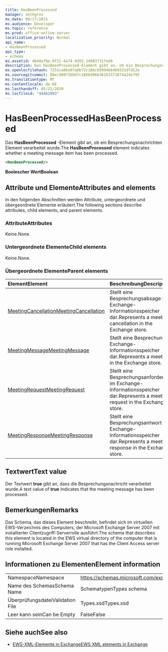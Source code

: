 ```yaml
---
title: HasBeenProcessed
manager: sethgros
ms.date: 09/17/2015
ms.audience: Developer
ms.topic: reference
ms.prod: office-online-server
localization_priority: Normal
api_name:
- HasBeenProcessed
api_type:
- schema
ms.assetid: 46d4af8e-0f11-4a74-9365-1d983731fed8
description: Das HasBeenProcessed-Element gibt an, ob ein Besprechungsnachrichten Element verarbeitet wurde.
ms.openlocfilehash: 7251ca86e07a0b72c186c65094b6469331dfd12e
ms.sourcegitcommit: 88ec988f2bb67c1866d06b361615f3674a24e795
ms.translationtype: MT
ms.contentlocale: de-DE
ms.lasthandoff: 05/31/2020
ms.locfileid: "44462893"
---
```

# <a name="hasbeenprocessed"></a><span data-ttu-id="634fd-103">HasBeenProcessed</span><span class="sxs-lookup"><span data-stu-id="634fd-103">HasBeenProcessed</span></span>

<span data-ttu-id="634fd-104">Das **HasBeenProcessed** -Element gibt an, ob ein Besprechungsnachrichten Element verarbeitet wurde.</span><span class="sxs-lookup"><span data-stu-id="634fd-104">The **HasBeenProcessed** element indicates whether a meeting message item has been processed.</span></span> 
  
```xml
<HasBeenProcessed/>
```

 <span data-ttu-id="634fd-105">**Boolescher Wert**</span><span class="sxs-lookup"><span data-stu-id="634fd-105">**Boolean**</span></span>
## <a name="attributes-and-elements"></a><span data-ttu-id="634fd-106">Attribute und Elemente</span><span class="sxs-lookup"><span data-stu-id="634fd-106">Attributes and elements</span></span>

<span data-ttu-id="634fd-107">In den folgenden Abschnitten werden Attribute, untergeordnete und übergeordnete Elemente erläutert.</span><span class="sxs-lookup"><span data-stu-id="634fd-107">The following sections describe attributes, child elements, and parent elements.</span></span>
  
### <a name="attributes"></a><span data-ttu-id="634fd-108">Attribute</span><span class="sxs-lookup"><span data-stu-id="634fd-108">Attributes</span></span>

<span data-ttu-id="634fd-109">Keine.</span><span class="sxs-lookup"><span data-stu-id="634fd-109">None.</span></span>
  
### <a name="child-elements"></a><span data-ttu-id="634fd-110">Untergeordnete Elemente</span><span class="sxs-lookup"><span data-stu-id="634fd-110">Child elements</span></span>

<span data-ttu-id="634fd-111">Keine.</span><span class="sxs-lookup"><span data-stu-id="634fd-111">None.</span></span>
  
### <a name="parent-elements"></a><span data-ttu-id="634fd-112">Übergeordnete Elemente</span><span class="sxs-lookup"><span data-stu-id="634fd-112">Parent elements</span></span>

|<span data-ttu-id="634fd-113">**Element**</span><span class="sxs-lookup"><span data-stu-id="634fd-113">**Element**</span></span>|<span data-ttu-id="634fd-114">**Beschreibung**</span><span class="sxs-lookup"><span data-stu-id="634fd-114">**Description**</span></span>|
|:-----|:-----|
|[<span data-ttu-id="634fd-115">MeetingCancellation</span><span class="sxs-lookup"><span data-stu-id="634fd-115">MeetingCancellation</span></span>](meetingcancellation.md) <br/> |<span data-ttu-id="634fd-116">Stellt eine Besprechungsabsage im Exchange-Informationsspeicher dar.</span><span class="sxs-lookup"><span data-stu-id="634fd-116">Represents a meeting cancellation in the Exchange store.</span></span>  <br/> |
|[<span data-ttu-id="634fd-117">MeetingMessage</span><span class="sxs-lookup"><span data-stu-id="634fd-117">MeetingMessage</span></span>](meetingmessage.md) <br/> |<span data-ttu-id="634fd-118">Stellt eine Besprechung im Exchange-Informationsspeicher dar.</span><span class="sxs-lookup"><span data-stu-id="634fd-118">Represents a meeting in the Exchange store.</span></span>  <br/> |
|[<span data-ttu-id="634fd-119">MeetingRequest</span><span class="sxs-lookup"><span data-stu-id="634fd-119">MeetingRequest</span></span>](meetingrequest.md) <br/> |<span data-ttu-id="634fd-120">Stellt eine Besprechungsanforderung im Exchange-Informationsspeicher dar.</span><span class="sxs-lookup"><span data-stu-id="634fd-120">Represents a meeting request in the Exchange store.</span></span>  <br/> |
|[<span data-ttu-id="634fd-121">MeetingResponse</span><span class="sxs-lookup"><span data-stu-id="634fd-121">MeetingResponse</span></span>](meetingresponse.md) <br/> |<span data-ttu-id="634fd-122">Stellt eine Besprechungsantwort im Exchange-Informationsspeicher dar.</span><span class="sxs-lookup"><span data-stu-id="634fd-122">Represents a meeting response in the Exchange store.</span></span>  <br/> |
   
## <a name="text-value"></a><span data-ttu-id="634fd-123">Textwert</span><span class="sxs-lookup"><span data-stu-id="634fd-123">Text value</span></span>

<span data-ttu-id="634fd-124">Der Textwert **true** gibt an, dass die Besprechungsnachricht verarbeitet wurde.</span><span class="sxs-lookup"><span data-stu-id="634fd-124">A text value of **true** indicates that the meeting message has been processed.</span></span> 
  
## <a name="remarks"></a><span data-ttu-id="634fd-125">Bemerkungen</span><span class="sxs-lookup"><span data-stu-id="634fd-125">Remarks</span></span>

<span data-ttu-id="634fd-126">Das Schema, das dieses Element beschreibt, befindet sich im virtuellen EWS-Verzeichnis des Computers, der Microsoft Exchange Server 2007 mit installierter Clientzugriff-Serverrolle ausführt.</span><span class="sxs-lookup"><span data-stu-id="634fd-126">The schema that describes this element is located in the EWS virtual directory of the computer that is running Microsoft Exchange Server 2007 that has the Client Access server role installed.</span></span>
  
## <a name="element-information"></a><span data-ttu-id="634fd-127">Informationen zu Elementen</span><span class="sxs-lookup"><span data-stu-id="634fd-127">Element information</span></span>

|||
|:-----|:-----|
|<span data-ttu-id="634fd-128">Namespace</span><span class="sxs-lookup"><span data-stu-id="634fd-128">Namespace</span></span>  <br/> |https://schemas.microsoft.com/exchange/services/2006/types  <br/> |
|<span data-ttu-id="634fd-129">Name des Schemas</span><span class="sxs-lookup"><span data-stu-id="634fd-129">Schema Name</span></span>  <br/> |<span data-ttu-id="634fd-130">Schematypen</span><span class="sxs-lookup"><span data-stu-id="634fd-130">Types schema</span></span>  <br/> |
|<span data-ttu-id="634fd-131">Überprüfungsdatei</span><span class="sxs-lookup"><span data-stu-id="634fd-131">Validation File</span></span>  <br/> |<span data-ttu-id="634fd-132">Types.xsd</span><span class="sxs-lookup"><span data-stu-id="634fd-132">Types.xsd</span></span>  <br/> |
|<span data-ttu-id="634fd-133">Leer kann sein</span><span class="sxs-lookup"><span data-stu-id="634fd-133">Can be Empty</span></span>  <br/> |<span data-ttu-id="634fd-134">False</span><span class="sxs-lookup"><span data-stu-id="634fd-134">False</span></span>  <br/> |
   
## <a name="see-also"></a><span data-ttu-id="634fd-135">Siehe auch</span><span class="sxs-lookup"><span data-stu-id="634fd-135">See also</span></span>



- [<span data-ttu-id="634fd-136">EWS-XML-Elemente in Exchange</span><span class="sxs-lookup"><span data-stu-id="634fd-136">EWS XML elements in Exchange</span></span>](ews-xml-elements-in-exchange.md)

